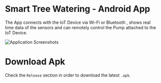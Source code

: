 # Smart Tree Watering - Android App
The App connects with the IoT Device via Wi-Fi or Bluetooth , shows real time data of the sensors and can remotely control the Pump attached to the IoT Device.

![Application Screenshots](https://github.com/mahfuznow/mahfuznow.github.io/blob/update1/images/mahfuznow-android-work-experinece-1.webp)

# Download Apk
Check the `Release` section in order to download the latest `.apk`.
